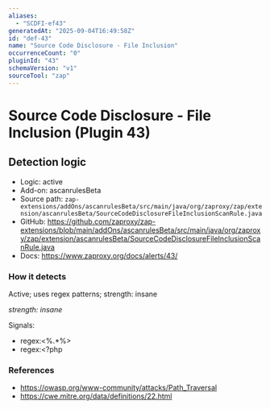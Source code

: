 ```yaml
---
aliases:
  - "SCDFI-ef43"
generatedAt: "2025-09-04T16:49:58Z"
id: "def-43"
name: "Source Code Disclosure - File Inclusion"
occurrenceCount: "0"
pluginId: "43"
schemaVersion: "v1"
sourceTool: "zap"
---
```


# Source Code Disclosure - File Inclusion (Plugin 43)

## Detection logic

- Logic: active
- Add-on: ascanrulesBeta
- Source path: `zap-extensions/addOns/ascanrulesBeta/src/main/java/org/zaproxy/zap/extension/ascanrulesBeta/SourceCodeDisclosureFileInclusionScanRule.java`
- GitHub: https://github.com/zaproxy/zap-extensions/blob/main/addOns/ascanrulesBeta/src/main/java/org/zaproxy/zap/extension/ascanrulesBeta/SourceCodeDisclosureFileInclusionScanRule.java
- Docs: https://www.zaproxy.org/docs/alerts/43/

### How it detects

Active; uses regex patterns; strength: insane

_strength: insane_

Signals:
- regex:<%.*%>
- regex:<?php

### References
- https://owasp.org/www-community/attacks/Path_Traversal
- https://cwe.mitre.org/data/definitions/22.html

